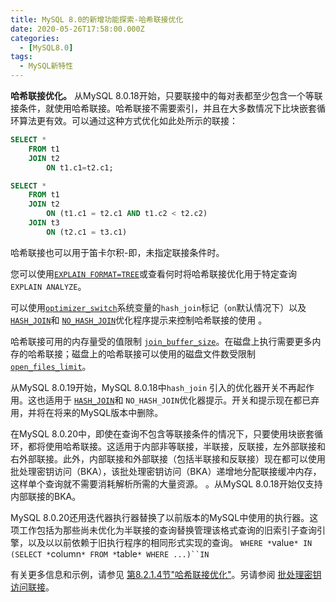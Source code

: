 ```yaml
---
title: MySQL 8.0的新增功能探索-哈希联接优化
date: 2020-05-26T17:58:00.000Z
categories:
  - [MySQL8.0]
tags:
  - MySQL新特性
---
```


**哈希联接优化。** 从MySQL 8.0.18开始，只要联接中的每对表都至少包含一个等联接条件，就使用哈希联接。哈希联接不需要索引，并且在大多数情况下比块嵌套循环算法更有效。可以通过这种方式优化如此处所示的联接：

```sql
SELECT *
    FROM t1
    JOIN t2
        ON t1.c1=t2.c1;

SELECT *
    FROM t1
    JOIN t2
        ON (t1.c1 = t2.c1 AND t1.c2 < t2.c2)
    JOIN t3
        ON (t2.c1 = t3.c1)
```

哈希联接也可以用于笛卡尔积-即，未指定联接条件时。

您可以使用[`EXPLAIN FORMAT=TREE`](https://dev.mysql.com/doc/refman/8.0/en/explain.html)或查看何时将哈希联接优化用于特定查询 `EXPLAIN ANALYZE`。

可以使用[`optimizer_switch`](https://dev.mysql.com/doc/refman/8.0/en/server-system-variables.html#sysvar_optimizer_switch)系统变量的`hash_join`标记（`on`默认情况下）以及 [`HASH_JOIN`](https://dev.mysql.com/doc/refman/8.0/en/optimizer-hints.html#optimizer-hints-table-level)和 [`NO_HASH_JOIN`](https://dev.mysql.com/doc/refman/8.0/en/optimizer-hints.html#optimizer-hints-table-level)优化程序提示来控制哈希联接的使用 。

哈希联接可用的内存量受的值限制 [`join_buffer_size`](https://dev.mysql.com/doc/refman/8.0/en/server-system-variables.html#sysvar_join_buffer_size)。在磁盘上执行需要更多内存的哈希联接；磁盘上的哈希联接可以使用的磁盘文件数受限制 [`open_files_limit`](https://dev.mysql.com/doc/refman/8.0/en/server-system-variables.html#sysvar_open_files_limit)。

从MySQL 8.0.19开始，MySQL 8.0.18中`hash_join` 引入的优化器开关不再起作用。这也适用于 [`HASH_JOIN`](https://dev.mysql.com/doc/refman/8.0/en/optimizer-hints.html#optimizer-hints-table-level)和 `NO_HASH_JOIN`优化器提示。开关和提示现在都已弃用，并将在将来的MySQL版本中删除。

在MySQL 8.0.20中，即使在查询不包含等联接条件的情况下，只要使用块嵌套循环，都将使用哈希联接。这适用于内部非等联接，半联接，反联接，左外部联接和右外部联接。此外，内部联接和外部联接（包括半联接和反联接）现在都可以使用批处理密钥访问（BKA），该批处理密钥访问（BKA）递增地分配联接缓冲内存，这样单个查询就不需要消耗解析所需的大量资源。 。从MySQL 8.0.18开始仅支持内部联接的BKA。

MySQL 8.0.20还用迭代器执行器替换了以前版本的MySQL中使用的执行器。这项工作包括为那些尚未优化为半联接的查询替换管理该格式查询的旧索引子查询引擎，以及以以前依赖于旧执行程序的相同形式实现的查询。 `WHERE *`value`* IN (SELECT *`column`* FROM *`table`* WHERE ...)``IN`

有关更多信息和示例，请参见 [第8.2.1.4节"哈希联接优化"](https://dev.mysql.com/doc/refman/8.0/en/hash-joins.html)。另请参阅 [批处理密钥访问联接](https://dev.mysql.com/doc/refman/8.0/en/bnl-bka-optimization.html#bka-optimization)。
